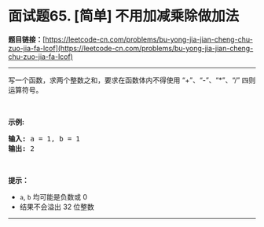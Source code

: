 # 面试题65. [简单] 不用加减乘除做加法

**题目链接：**[https://leetcode-cn.com/problems/bu-yong-jia-jian-cheng-chu-zuo-jia-fa-lcof](https://leetcode-cn.com/problems/bu-yong-jia-jian-cheng-chu-zuo-jia-fa-lcof)

---

<div class="content__1Y2H">
 <div class="notranslate">
  <p>写一个函数，求两个整数之和，要求在函数体内不得使用 “+”、“-”、“*”、“/” 四则运算符号。</p> 
  <p>&nbsp;</p> 
  <p><strong>示例:</strong></p> 
  <pre class="language-text"><strong>输入:</strong> a = 1, b = 1
<strong>输出:</strong> 2</pre> 
  <p>&nbsp;</p> 
  <p><strong>提示：</strong></p> 
  <ul> 
   <li><code>a</code>,&nbsp;<code>b</code>&nbsp;均可能是负数或 0</li> 
   <li>结果不会溢出 32 位整数</li> 
  </ul> 
 </div>
</div>

---

```

```